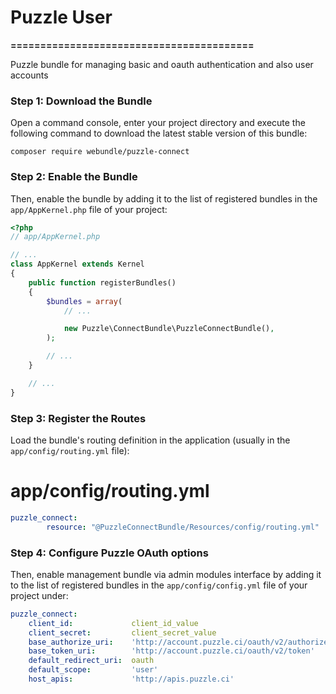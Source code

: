 # Puzzle User
**=========================================**

Puzzle bundle for managing basic and oauth authentication and also user accounts

### Step 1: Download the Bundle

Open a command console, enter your project directory and execute the following command to download the latest stable version of this bundle:

`composer require webundle/puzzle-connect`

### Step 2: Enable the Bundle

Then, enable the bundle by adding it to the list of registered bundles in the `app/AppKernel.php` file of your project:

```php
<?php
// app/AppKernel.php

// ...
class AppKernel extends Kernel
{
    public function registerBundles()
    {
        $bundles = array(
            // ...

            new Puzzle\ConnectBundle\PuzzleConnectBundle(),
        );

        // ...
    }

    // ...
}
```

### Step 3: Register the Routes

Load the bundle's routing definition in the application (usually in the `app/config/routing.yml` file):

# app/config/routing.yml
```yaml
puzzle_connect:
        resource: "@PuzzleConnectBundle/Resources/config/routing.yml"
```

### Step 4: Configure Puzzle OAuth options

Then, enable management bundle via admin modules interface by adding it to the list of registered bundles in the `app/config/config.yml` file of your project under:

```yaml
puzzle_connect:
    client_id:             client_id_value
    client_secret:         client_secret_value
    base_authorize_uri:    'http://account.puzzle.ci/oauth/v2/authorize'
    base_token_uri:        'http://account.puzzle.ci/oauth/v2/token'
    default_redirect_uri:  oauth
    default_scope:         'user'
    host_apis:             'http://apis.puzzle.ci'
```
